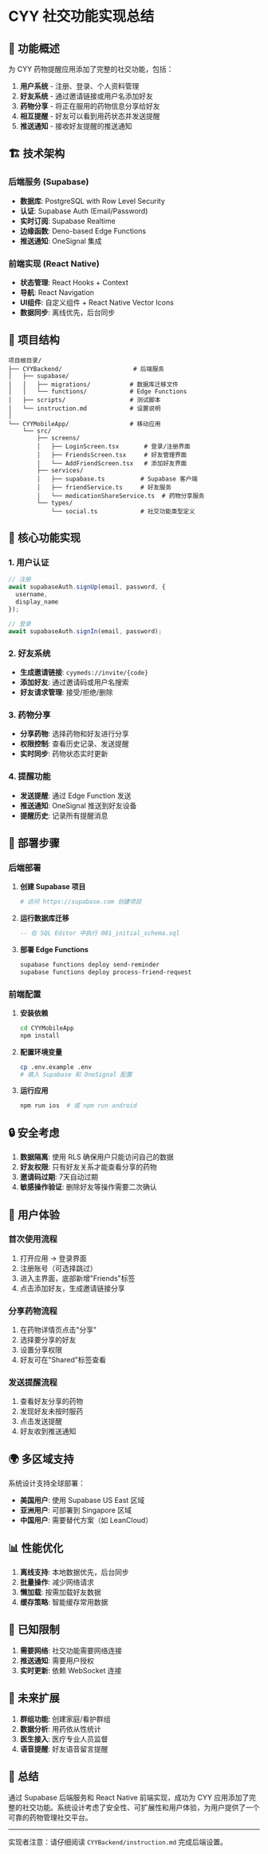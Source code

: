 # CYY 社交功能实现总结

## 🎯 功能概述

为 CYY 药物提醒应用添加了完整的社交功能，包括：

1. **用户系统** - 注册、登录、个人资料管理
2. **好友系统** - 通过邀请链接或用户名添加好友
3. **药物分享** - 将正在服用的药物信息分享给好友
4. **相互提醒** - 好友可以看到用药状态并发送提醒
5. **推送通知** - 接收好友提醒的推送通知

## 🏗️ 技术架构

### 后端服务 (Supabase)
- **数据库**: PostgreSQL with Row Level Security
- **认证**: Supabase Auth (Email/Password)
- **实时订阅**: Supabase Realtime
- **边缘函数**: Deno-based Edge Functions
- **推送通知**: OneSignal 集成

### 前端实现 (React Native)
- **状态管理**: React Hooks + Context
- **导航**: React Navigation
- **UI组件**: 自定义组件 + React Native Vector Icons
- **数据同步**: 离线优先，后台同步

## 📁 项目结构

```
项目根目录/
├── CYYBackend/                    # 后端服务
│   ├── supabase/
│   │   ├── migrations/           # 数据库迁移文件
│   │   └── functions/            # Edge Functions
│   ├── scripts/                  # 测试脚本
│   └── instruction.md            # 设置说明
│
└── CYYMobileApp/                 # 移动应用
    └── src/
        ├── screens/
        │   ├── LoginScreen.tsx       # 登录/注册界面
        │   ├── FriendsScreen.tsx     # 好友管理界面
        │   └── AddFriendScreen.tsx   # 添加好友界面
        ├── services/
        │   ├── supabase.ts          # Supabase 客户端
        │   ├── friendService.ts     # 好友服务
        │   └── medicationShareService.ts  # 药物分享服务
        └── types/
            └── social.ts            # 社交功能类型定义
```

## 🔑 核心功能实现

### 1. 用户认证
```typescript
// 注册
await supabaseAuth.signUp(email, password, {
  username,
  display_name
});

// 登录
await supabaseAuth.signIn(email, password);
```

### 2. 好友系统
- **生成邀请链接**: `cyymeds://invite/{code}`
- **添加好友**: 通过邀请码或用户名搜索
- **好友请求管理**: 接受/拒绝/删除

### 3. 药物分享
- **分享药物**: 选择药物和好友进行分享
- **权限控制**: 查看历史记录、发送提醒
- **实时同步**: 药物状态实时更新

### 4. 提醒功能
- **发送提醒**: 通过 Edge Function 发送
- **推送通知**: OneSignal 推送到好友设备
- **提醒历史**: 记录所有提醒消息

## 🚀 部署步骤

### 后端部署

1. **创建 Supabase 项目**
   ```bash
   # 访问 https://supabase.com 创建项目
   ```

2. **运行数据库迁移**
   ```sql
   -- 在 SQL Editor 中执行 001_initial_schema.sql
   ```

3. **部署 Edge Functions**
   ```bash
   supabase functions deploy send-reminder
   supabase functions deploy process-friend-request
   ```

### 前端配置

1. **安装依赖**
   ```bash
   cd CYYMobileApp
   npm install
   ```

2. **配置环境变量**
   ```bash
   cp .env.example .env
   # 填入 Supabase 和 OneSignal 配置
   ```

3. **运行应用**
   ```bash
   npm run ios  # 或 npm run android
   ```

## 🔒 安全考虑

1. **数据隔离**: 使用 RLS 确保用户只能访问自己的数据
2. **好友权限**: 只有好友关系才能查看分享的药物
3. **邀请码过期**: 7天自动过期
4. **敏感操作验证**: 删除好友等操作需要二次确认

## 📱 用户体验

### 首次使用流程
1. 打开应用 → 登录界面
2. 注册账号（可选择跳过）
3. 进入主界面，底部新增"Friends"标签
4. 点击添加好友，生成邀请链接分享

### 分享药物流程
1. 在药物详情页点击"分享"
2. 选择要分享的好友
3. 设置分享权限
4. 好友可在"Shared"标签查看

### 发送提醒流程
1. 查看好友分享的药物
2. 发现好友未按时服药
3. 点击发送提醒
4. 好友收到推送通知

## 🌍 多区域支持

系统设计支持全球部署：
- **美国用户**: 使用 Supabase US East 区域
- **亚洲用户**: 可部署到 Singapore 区域
- **中国用户**: 需要替代方案（如 LeanCloud）

## 📊 性能优化

1. **离线支持**: 本地数据优先，后台同步
2. **批量操作**: 减少网络请求
3. **懒加载**: 按需加载好友数据
4. **缓存策略**: 智能缓存常用数据

## 🐛 已知限制

1. **需要网络**: 社交功能需要网络连接
2. **推送通知**: 需要用户授权
3. **实时更新**: 依赖 WebSocket 连接

## 🔮 未来扩展

1. **群组功能**: 创建家庭/看护群组
2. **数据分析**: 用药依从性统计
3. **医生接入**: 医疗专业人员监督
4. **语音提醒**: 好友语音留言提醒

## 📝 总结

通过 Supabase 后端服务和 React Native 前端实现，成功为 CYY 应用添加了完整的社交功能。系统设计考虑了安全性、可扩展性和用户体验，为用户提供了一个可靠的药物管理社交平台。

---

实现者注意：请仔细阅读 `CYYBackend/instruction.md` 完成后端设置。